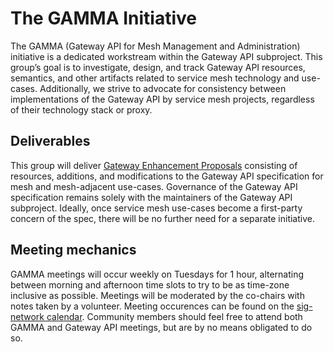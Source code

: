 # The GAMMA Initiative

The GAMMA (Gateway API for Mesh Management and Administration) initiative is a
dedicated workstream within the Gateway API subproject. This group’s goal is to
investigate, design, and track Gateway API resources, semantics, and other
artifacts related to service mesh technology and use-cases. Additionally, we
strive to advocate for consistency between implementations of the Gateway API by
service mesh projects, regardless of their technology stack or proxy.

## Deliverables

This group will deliver [Gateway Enhancement Proposals](/contributing/gep)
consisting of resources, additions, and modifications to the Gateway API
specification for mesh and mesh-adjacent use-cases. Governance of the Gateway
API specification remains solely with the maintainers of the Gateway API
subproject. Ideally, once service mesh use-cases become a first-party concern of
the spec, there will be no further need for a separate initiative.

## Meeting mechanics

GAMMA meetings will occur weekly on Tuesdays for 1 hour, alternating between
morning and afternoon time slots to try to be as time-zone inclusive as
possible. Meetings will be moderated by the co-chairs with notes taken by a
volunteer. Meeting occurences can be found on the [sig-network
calendar](/contributing/community/#meetings). Community members should feel free
to attend both GAMMA and Gateway API meetings, but are by no means obligated to
do so.
